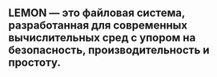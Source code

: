 ## LEMON — это  файловая система, разработанная для современных вычислительных сред с упором на безопасность, производительность и простоту.
